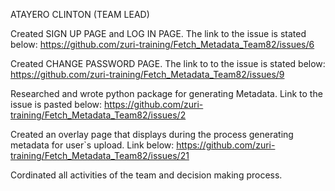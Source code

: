 ATAYERO  CLINTON  (TEAM LEAD)

Created SIGN UP PAGE and LOG IN PAGE. The link to the issue is stated below:
https://github.com/zuri-training/Fetch_Metadata_Team82/issues/6

Created CHANGE PASSWORD PAGE. The link to to the issue is stated below:
https://github.com/zuri-training/Fetch_Metadata_Team82/issues/9

Researched and wrote python package for generating Metadata. Link to the issue is pasted below: 
https://github.com/zuri-training/Fetch_Metadata_Team82/issues/2

Created an overlay page that displays during the process generating metadata for user`s upload. Link below:
https://github.com/zuri-training/Fetch_Metadata_Team82/issues/21

Cordinated all activities of the team and decision making process.
